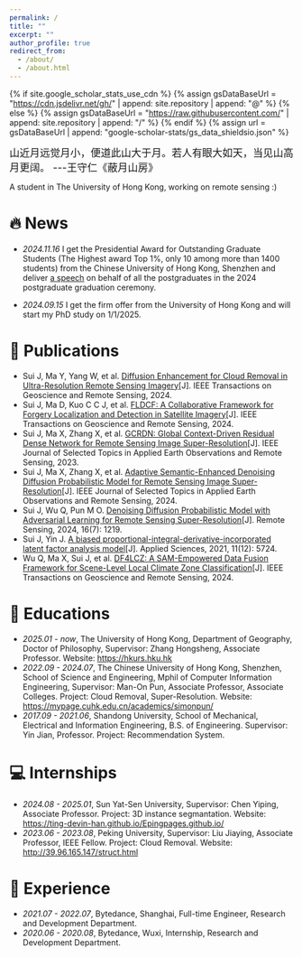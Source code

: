 ```yaml
---
permalink: /
title: ""
excerpt: ""
author_profile: true
redirect_from: 
  - /about/
  - /about.html
---
```


{% if site.google_scholar_stats_use_cdn %}
{% assign gsDataBaseUrl = "https://cdn.jsdelivr.net/gh/" | append: site.repository | append: "@" %}
{% else %}
{% assign gsDataBaseUrl = "https://raw.githubusercontent.com/" | append: site.repository | append: "/" %}
{% endif %}
{% assign url = gsDataBaseUrl | append: "google-scholar-stats/gs_data_shieldsio.json" %}

<span class='anchor' id='about-me'></span>

<span style='font-size:large'>山近月远觉月小，便道此山大于月。若人有眼大如天，当见山高月更阔。 ---王守仁《蔽月山房》<span>
<div>A student in The University of Hong Kong, working on remote sensing :)</div>

# 🔥 News

- *2024.11.16* I get the Presidential Award for Outstanding Graduate Students (The Highest award Top 1%, only 10 among more than 1400 students) from the Chinese University of Hong Kong, Shenzhen and deliver <a href='https://mp.weixin.qq.com/s/CfArulHxwJeMIiKWHgX8wg'>a speech</a> on behalf of all the postgraduates in the 2024 postgraduate graduation ceremony.

- *2024.09.15* I get the firm offer from the University of Hong Kong and will start my PhD study on 1/1/2025.

# 📝 Publications 
- Sui J, Ma Y, Yang W, et al.  <a href='https://ieeexplore.ieee.org/abstract/document/10552304'>Diffusion Enhancement for Cloud Removal in Ultra-Resolution Remote Sensing Imagery</a>[J]. IEEE Transactions on Geoscience and Remote Sensing, 2024.
- Sui J, Ma D, Kuo C C J, et al. <a href='https://ieeexplore.ieee.org/abstract/document/10756746'>FLDCF: A Collaborative Framework for Forgery Localization and Detection in Satellite Imagery</a>[J]. IEEE Transactions on Geoscience and Remote Sensing, 2024.
- Sui J, Ma X, Zhang X, et al. <a href='https://ieeexplore.ieee.org/abstract/document/10756746'>GCRDN: Global Context-Driven Residual Dense Network for Remote Sensing Image Super-Resolution</a>[J]. IEEE Journal of Selected Topics in Applied Earth Observations and Remote Sensing, 2023.
- Sui J, Ma X, Zhang X, et al. <a href='https://ieeexplore.ieee.org/abstract/document/10763472'>Adaptive Semantic-Enhanced Denoising Diffusion Probabilistic Model for Remote Sensing Image Super-Resolution</a>[J]. IEEE Journal of Selected Topics in Applied Earth Observations and Remote Sensing, 2024.
- Sui J, Wu Q, Pun M O.  <a href='https://www.mdpi.com/2072-4292/16/7/1219'>Denoising Diffusion Probabilistic Model with Adversarial Learning for Remote Sensing Super-Resolution</a>[J]. Remote Sensing, 2024, 16(7): 1219.
- Sui J, Yin J. <a href='https://www.mdpi.com/2076-3417/11/12/5724'>A biased proportional-integral-derivative-incorporated latent factor analysis model</a>[J]. Applied Sciences, 2021, 11(12): 5724.
- Wu Q, Ma X, Sui J, et al.  <a href='https://ieeexplore.ieee.org/abstract/document/10556641'>DF4LCZ: A SAM-Empowered Data Fusion Framework for Scene-Level Local Climate Zone Classification</a>[J]. IEEE Transactions on Geoscience and Remote Sensing, 2024.

# 📖 Educations
- *2025.01 - now*, The University of Hong Kong, Department of Geography, Doctor of Philosophy, Supervisor: Zhang Hongsheng, Associate Professor. Website: <a href='https://hkurs.hku.hk'>https://hkurs.hku.hk</a>
- *2022.09 - 2024.07*, The Chinese University of Hong Kong, Shenzhen, School of Science and Engineering, Mphil of Computer Information Engineering, Supervisor: Man-On Pun, Associate Professor, Associate Colleges. Project: Cloud Removal, Super-Resolution. Website: <a href='https://mypage.cuhk.edu.cn/academics/simonpun/'>https://mypage.cuhk.edu.cn/academics/simonpun/</a>
- *2017.09 - 2021.06*, Shandong University, School of Mechanical, Electrical and Information Engineering, B.S. of Engineering. Supervisor: Yin Jian, Professor. Project: Recommendation System.

# 💻 Internships
- *2024.08 - 2025.01*, Sun Yat-Sen University, Supervisor: Chen Yiping, Associate Professor. Project: 3D instance segmantation. Website: <a href='https://ting-devin-han.github.io/Epingpages.github.io'>https://ting-devin-han.github.io/Epingpages.github.io/</a>
- *2023.06 - 2023.08*, Peking University, Supervisor: Liu Jiaying, Associate Professor, IEEE Fellow. Project: Cloud Removal. Website: <a href='http://39.96.165.147/struct.html'>http://39.96.165.147/struct.html</a>

# 💬 Experience
- *2021.07 - 2022.07*, Bytedance, Shanghai, Full-time Engineer, Research and Development Department.
- *2020.06 - 2020.08*, Bytedance, Wuxi, Internship, Research and Development Department.
